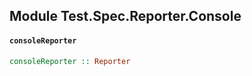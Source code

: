 ## Module Test.Spec.Reporter.Console

#### `consoleReporter`

``` purescript
consoleReporter :: Reporter
```


